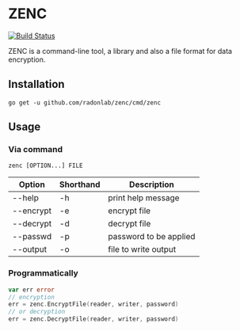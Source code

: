 # ZENC

[![Build Status](https://travis-ci.org/radonlab/zenc.svg?branch=master)](https://travis-ci.org/radonlab/zenc)

ZENC is a command-line tool, a library and also a file format for data encryption.

## Installation

```
go get -u github.com/radonlab/zenc/cmd/zenc
```

## Usage

### Via command

```
zenc [OPTION...] FILE
```

| Option    | Shorthand | Description            |
| --------- | --------- | ---------------------- |
| --help    | -h        | print help message     |
| --encrypt | -e        | encrypt file           |
| --decrypt | -d        | decrypt file           |
| --passwd  | -p        | password to be applied |
| --output  | -o        | file to write output   |

### Programmatically

```go
var err error
// encryption
err = zenc.EncryptFile(reader, writer, password)
// or decryption
err = zenc.DecryptFile(reader, writer, password)
```
